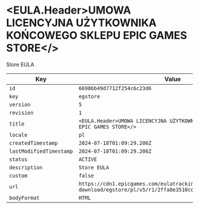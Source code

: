 # <EULA.Header>UMOWA LICENCYJNA UŻYTKOWNIKA KOŃCOWEGO SKLEPU EPIC GAMES STORE</>

Store EULA

| Key | Value |
| --- | ----- |
| `id` | `66986b49d7712f254c6c23d6` |
| `key` | `egstore` |
| `version` | `5` |
| `revision` | `1` |
| `title` | `<EULA.Header>UMOWA LICENCYJNA UŻYTKOWNIKA KOŃCOWEGO SKLEPU EPIC GAMES STORE</>` |
| `locale` | `pl` |
| `createdTimestamp` | `2024-07-18T01:09:29.206Z` |
| `lastModifiedTimestamp` | `2024-07-18T01:09:29.206Z` |
| `status` | `ACTIVE` |
| `description` | `Store EULA` |
| `custom` | `false` |
| `url` | `https://cdn1.epicgames.com/eulatracking-download/egstore/pl/v5/r1/2ffa8e3510cd6625956d9b869e8a141b.pdf` |
| `bodyFormat` | `HTML` |
